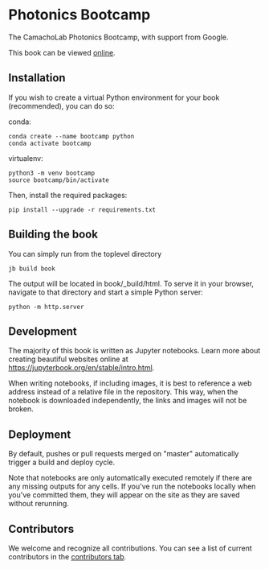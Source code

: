 # Photonics Bootcamp

The CamachoLab Photonics Bootcamp, with support from Google. 

This book can be viewed [online](https://byucamacholab.github.io/Photonics-Bootcamp/intro.html).

## Installation

If you wish to create a virtual Python environment for your book (recommended),
you can do so:

conda:
```
conda create --name bootcamp python
conda activate bootcamp
```

virtualenv:
```
python3 -m venv bootcamp
source bootcamp/bin/activate
```

Then, install the required packages:

```
pip install --upgrade -r requirements.txt
```

## Building the book

You can simply run from the toplevel directory

```
jb build book
```

The output will be located in book/_build/html. To serve it in your browser,
navigate to that directory and start a simple Python server:

```
python -m http.server
```

## Development

The majority of this book is written as Jupyter notebooks. Learn more about 
creating beautiful websites online at https://jupyterbook.org/en/stable/intro.html.

When writing notebooks, if including images, it is best to reference a web
address instead of a relative file in the repository. This way, when the
notebook is downloaded independently, the links and images will not be broken.

## Deployment

By default, pushes or pull requests merged on "master" automatically trigger a
build and deploy cycle. 

Note that notebooks are only automatically executed remotely if there are any
missing outputs for any cells. If you've run the notebooks locally when you've
committed them, they will appear on the site as they are saved without 
rerunning.

## Contributors

We welcome and recognize all contributions. You can see a list of current
contributors in the 
[contributors tab](https://github.com/BYUCamachoLab/photonics_bootcamp/graphs/contributors).
